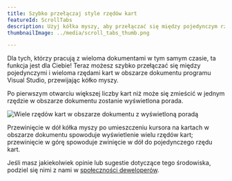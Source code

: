 ```yaml
---
title: Szybko przełączaj style rzędów kart
featureId: ScrollTabs
description: Użyj kółka myszy, aby przełączać się między pojedynczym rzędem kart i wieloma rzędami kart w obszarze dokumentu.
thumbnailImage: ../media/scroll_tabs_thumb.png

---
```


Dla tych, którzy pracują z wieloma dokumentami w tym samym czasie, ta funkcja jest dla Ciebie! Teraz możesz szybko przełączać się między pojedynczymi i wieloma rzędami kart w obszarze dokumentu programu Visual Studio, przewijając kółko myszy.

Po pierwszym otwarciu większej liczby kart niż może się zmieścić w jednym rzędzie w obszarze dokumentu zostanie wyświetlona porada.

![Wiele rzędów kart w obszarze dokumentu z wyświetloną poradą](../media/scroll_tabs.png "Wiele rzędów kart w obszarze dokumentu z wyświetloną poradą")

Przewinięcie w dół kółka myszy po umieszczeniu kursora na kartach w obszarze dokumentu spowoduje wyświetlenie wielu rzędów kart; przewinięcie w górę spowoduje zwinięcie w dół do pojedynczego rzędu kart. 

Jeśli masz jakiekolwiek opinie lub sugestie dotyczące tego środowiska, podziel się nimi z nami w [społeczności deweloperów](https://developercommunity.visualstudio.com/t/scrollable-open-file-tabs-with-mouse-wheel/353560).
